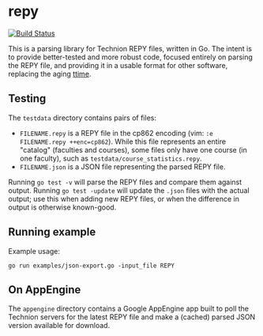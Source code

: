 # repy

[![Build Status](https://travis-ci.org/lutzky/repy.svg?branch=master)](https://travis-ci.org/lutzky/repy)

This is a parsing library for Technion REPY files, written in Go. The intent is
to provide better-tested and more robust code, focused entirely on parsing the
REPY file, and providing it in a usable format for other software, replacing
the aging [ttime](http://lutzky.github.io/ttime).

## Testing

The `testdata` directory contains pairs of files:

* `FILENAME.repy` is a REPY file in the cp862 encoding (vim: `:e FILENAME.repy ++enc=cp862`). While this file represents an entire "catalog" (faculties and courses), some files only have one course (in one faculty), such as `testdata/course_statistics.repy`.
* `FILENAME.json` is a JSON file representing the parsed REPY file.

Running `go test -v` will parse the REPY files and compare them against output. Running `go test -update` will update the `.json` files with the actual output; use this when adding new REPY files, or when the difference in output is otherwise known-good.

## Running example

Example usage:
```
go run examples/json-export.go -input_file REPY
```

## On AppEngine

The `appengine` directory contains a Google AppEngine app built to poll the Technion servers for the latest REPY file and make a (cached) parsed JSON version available for download.
